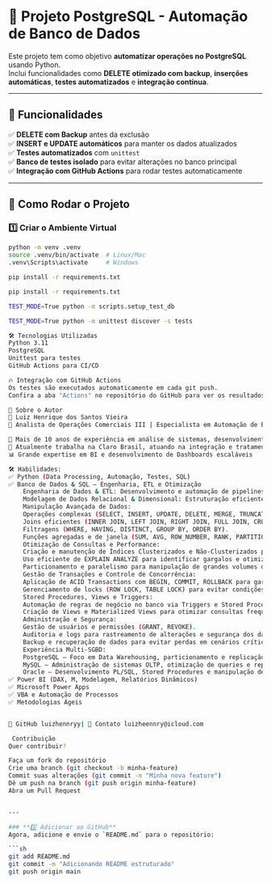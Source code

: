 # 🚀 Projeto PostgreSQL - Automação de Banco de Dados

Este projeto tem como objetivo **automatizar operações no PostgreSQL** usando Python.  
Inclui funcionalidades como **DELETE otimizado com backup**, **inserções automáticas**, **testes automatizados** e **integração contínua**.

---

## 📌 Funcionalidades

✅ **DELETE com Backup** antes da exclusão  
✅ **INSERT e UPDATE automáticos** para manter os dados atualizados  
✅ **Testes automatizados** com `unittest`  
✅ **Banco de testes isolado** para evitar alterações no banco principal  
✅ **Integração com GitHub Actions** para rodar testes automaticamente  

---

## 🚀 Como Rodar o Projeto

### **1️⃣ Criar o Ambiente Virtual**
```sh
python -m venv .venv
source .venv/bin/activate  # Linux/Mac
.venv\Scripts\activate     # Windows

pip install -r requirements.txt

pip install -r requirements.txt

TEST_MODE=True python -m scripts.setup_test_db

TEST_MODE=True python -m unittest discover -s tests

🛠 Tecnologias Utilizadas
Python 3.11
PostgreSQL
Unittest para testes
GitHub Actions para CI/CD

🔥 Integração com GitHub Actions
Os testes são executados automaticamente em cada git push.
Confira a aba "Actions" no repositório do GitHub para ver os resultados.

📜 Sobre o Autor
👤 Luiz Henrique dos Santos Vieira
🚀 Analista de Operações Comerciais III | Especialista em Automação de Banco de Dados

💼 Mais de 10 anos de experiência em análise de sistemas, desenvolvimento de relatórios, Dashboards e automação de processos
🎯 Atualmente trabalha na Claro Brasil, atuando na integração e tratamento de dados de diversos sistemas.
📊 Grande expertise em BI e desenvolvimento de Dashboards escaláveis

🛠 Habilidades:
✅ Python (Data Processing, Automação, Testes, SQL)
✅ Banco de Dados & SQL – Engenharia, ETL e Otimização
    Engenharia de Dados & ETL: Desenvolvimento e automação de pipelines ETL para extração, transformação e carga de dados em ambientes analíticos, garantindo performance e escalabilidade.
    Modelagem de Dados Relacional & Dimensional: Estruturação eficiente de bases de dados seguindo 3FN (terceira forma normal) e modelagem dimensional (Star Schema e Snowflake), otimizando consultas e armazenamento.
    Manipulação Avançada de Dados:
    Operações complexas (SELECT, INSERT, UPDATE, DELETE, MERGE, TRUNCATE).
    Joins eficientes (INNER JOIN, LEFT JOIN, RIGHT JOIN, FULL JOIN, CROSS JOIN).
    Filtragens (WHERE, HAVING, DISTINCT, GROUP BY, ORDER BY).
    Funções agregadas e de janela (SUM, AVG, ROW_NUMBER, RANK, PARTITION BY).
    Otimização de Consultas e Performance:
    Criação e manutenção de Índices Clusterizados e Não-Clusterizados para acelerar consultas.
    Uso eficiente de EXPLAIN ANALYZE para identificar gargalos e otimizar queries.
    Particionamento e paralelismo para manipulação de grandes volumes de dados.
    Gestão de Transações e Controle de Concorrência:
    Aplicação de ACID Transactions com BEGIN, COMMIT, ROLLBACK para garantir consistência dos dados.
    Gerenciamento de locks (ROW LOCK, TABLE LOCK) para evitar condições de corrida.
    Stored Procedures, Views e Triggers:
    Automação de regras de negócio no banco via Triggers e Stored Procedures.
    Criação de Views e Materialized Views para otimizar consultas frequentes.
    Administração e Segurança:
    Gestão de usuários e permissões (GRANT, REVOKE).
    Auditoria e logs para rastreamento de alterações e segurança dos dados.
    Backup e recuperação de dados para evitar perdas em cenários críticos.
    Experiência Multi-SGBD:
    PostgreSQL – Foco em Data Warehousing, particionamento e replicação.
    MySQL – Administração de sistemas OLTP, otimização de queries e replicação.
    Oracle – Desenvolvimento PL/SQL, Stored Procedures e manipulação de grandes volumes de dados.
✅ Power BI (DAX, M, Modelagem, Relatórios Dinâmicos)
✅ Microsoft Power Apps
✅ VBA e Automação de Processos
✅ Metodologias Ágeis


🔗 GitHub luizhennryy| 📧 Contato luizheennry@icloud.com

 Contribuição
Quer contribuir?

Faça um fork do repositório
Crie uma branch (git checkout -b minha-feature)
Commit suas alterações (git commit -m "Minha nova feature")
Dê um push na branch (git push origin minha-feature)
Abra um Pull Request


---

### **3️⃣ Adicionar ao GitHub**
Agora, adicione e envie o `README.md` para o repositório:

```sh
git add README.md
git commit -m "Adicionando README estruturado"
git push origin main
